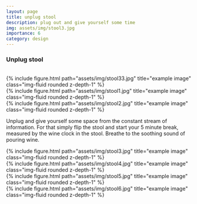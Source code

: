 ```yaml
---
layout: page
title: unplug stool
description: plug out and give yourself some time
img: assets/img/stool3.jpg
importance: 6
category: design
---
```

 
### Unplug stool
<br />

<div class="row">
    <div class="col-sm mt-3 mt-md-0">
        {% include figure.html path="assets/img/stool33.jpg" title="example image" class="img-fluid rounded z-depth-1" %}
    </div>
    <div class="col-sm mt-3 mt-md-0">
        {% include figure.html path="assets/img/stool1.jpg" title="example image" class="img-fluid rounded z-depth-1" %}
    </div>
    <div class="col-sm mt-3 mt-md-0">
        {% include figure.html path="assets/img/stool2.jpg" title="example image" class="img-fluid rounded z-depth-1" %}
    </div>
</div>

Unplug and give yourself some space from the constant stream of information.
For that simply flip the stool and start your 5 minute break, measured by the wine clock
in the stool. 
Breathe to the soothing sound of pouring wine. 

<div class="col-sm mt-3 mt-md-0">
        {% include figure.html path="assets/img/stool3.jpg" title="example image" class="img-fluid rounded z-depth-1" %}
    </div>

<div class="row">
    <div class="col-sm mt-3 mt-md-0">
        {% include figure.html path="assets/img/stool4.jpg" title="example image" class="img-fluid rounded z-depth-1" %}
    </div>
    <div class="col-sm mt-3 mt-md-0">
        {% include figure.html path="assets/img/stool5.jpg" title="example image" class="img-fluid rounded z-depth-1" %}
    </div>
    <div class="col-sm mt-3 mt-md-0">
        {% include figure.html path="assets/img/stool6.jpg" title="example image" class="img-fluid rounded z-depth-1" %}
    </div>
</div>


